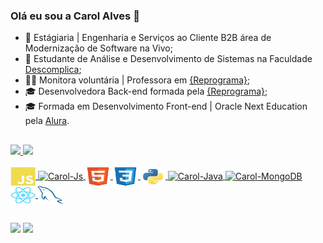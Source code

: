 ### Olá eu sou a Carol Alves 👋

- 🔭 Estágiaria | Engenharia e Serviços ao Cliente B2B área de Modernização de Software na Vivo;
- 🌱 Estudante de Análise e Desenvolvimento de Sistemas na Faculdade [Descomplica](https://descomplica.com.br/faculdade/);
- 👩‍🏫 Monitora voluntária | Professora em [{Reprograma}](https://github.com/reprograma);
- 🎓 Desenvolvedora Back-end formada pela [{Reprograma}](https://github.com/reprograma);
- 🎓 Formada em Desenvolvimento Front-end | Oracle Next Education pela [Alura](https://www.alura.com.br).

 ## 

<div>
  <a href="https://github.com/carolasantos">
  <img height="180em" src="https://github-readme-stats.vercel.app/api?username=carolasantos&show_icons=true&theme=jolly&include_all_commits=true&count_private=true"/>
  <img height="180em" src="https://github-readme-stats.vercel.app/api/top-langs/?username=carolasantos&layout=compact&langs_count=7&theme=jolly"/>
</div>

 <div style="display: inline_block"><br>
  <img align="center" alt="Carol-Js" height="30" width="40" src="https://raw.githubusercontent.com/devicons/devicon/master/icons/javascript/javascript-plain.svg">
  <img align="center" alt="Carol-Js" height="30" width="40" src="https://cdn.jsdelivr.net/gh/devicons/devicon/icons/nodejs/nodejs-plain.svg">
  <img align="center" alt="Carol-HTML" height="30" width="40" src="https://raw.githubusercontent.com/devicons/devicon/master/icons/html5/html5-original.svg">
  <img align="center" alt="Carol-CSS" height="30" width="40" src="https://raw.githubusercontent.com/devicons/devicon/master/icons/css3/css3-original.svg">
  <img align="center" alt="Carol-Python" height="30" width="40" src="https://raw.githubusercontent.com/devicons/devicon/master/icons/python/python-original.svg">
  <img align="center" alt="Carol-Java" height="30" width="40" src="https://cdn.jsdelivr.net/gh/devicons/devicon/icons/java/java-original-wordmark.svg">
  <img align="center" alt="Carol-MongoDB" height="30" width="40" src="https://cdn.jsdelivr.net/gh/devicons/devicon/icons/mongodb/mongodb-plain-wordmark.svg">
  <img align="center" alt="Carol-React" height="30" width="40" src="https://raw.githubusercontent.com/devicons/devicon/master/icons/react/react-original.svg">
  <img align="center" alt="Carol-MySQL" height="30" width="40" src="https://github.com/devicons/devicon/blob/master/icons/mysql/mysql-original.svg">
          
</div>
  
  ##
  
  <div>
    <a href="https://www.linkedin.com/in/carolalves90" target="_blank"><img src="https://img.shields.io/badge/LinkedIn-0077B5?style=for-the-badge&logo=linkedin&logoColor=white" target="_blank"></a>
   <a href = "mailto:carolasantos90@telefonica.com"><img src="https://img.shields.io/badge/-Gmail-%23333?style=for-the-badge&logo=gmail&logoColor=white" target="_blank">

</div>
